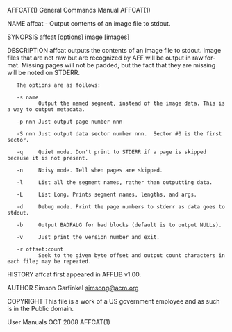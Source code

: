 AFFCAT(1)                                                     General Commands Manual                                                    AFFCAT(1)

NAME
       affcat - Output contents of an image file to stdout.

SYNOPSIS
       affcat [options] image [images]

DESCRIPTION
       affcat  outputs the contents of an image file to stdout.  Image files that are not raw but are recognized by AFF will be output in raw for‐
       mat. Missing pages will not be padded, but the fact that they are missing will be noted on STDERR.

       The options are as follows:

       -s name
              Output the named segment, instead of the image data. This is a way to output metadata.

       -p nnn Just output page number nnn

       -S nnn Just output data sector number nnn.  Sector #0 is the first sector.

       -q     Quiet mode. Don't print to STDERR if a page is skipped because it is not present.

       -n     Noisy mode. Tell when pages are skipped.

       -l     List all the segment names, rather than outputting data.

       -L     List Long. Prints segment names, lengths, and args.

       -d     Debug mode. Print the page numbers to stderr as data goes to stdout.

       -b     Output BADFALG for bad blocks (default is to output NULLs).

       -v     Just print the version number and exit.

       -r offset:count
              Seek to the given byte offset and output count characters in each file; may be repeated.

HISTORY
       affcat first appeared in AFFLIB v1.00.

AUTHOR
       Simson Garfinkel <simsong@acm.org>

COPYRIGHT
       This file is a work of a US government employee and as such is in the Public domain.

User Manuals                                                         OCT 2008                                                            AFFCAT(1)

